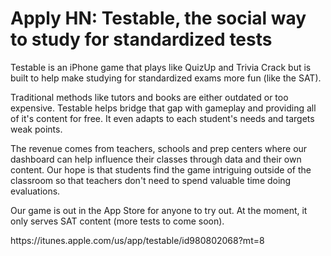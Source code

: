 # Apply HN: Testable, the social way to study for standardized tests

Testable is an iPhone game that plays like QuizUp and Trivia Crack but is built to help make studying for standardized exams more fun (like the SAT).<p>Traditional methods like tutors and books are either outdated or too expensive. Testable helps bridge that gap with gameplay and providing all of it&#x27;s content for free. It even adapts to each student&#x27;s needs and targets weak points.<p>The revenue comes from teachers, schools and prep centers where our dashboard can help influence their classes through data and their own content. Our hope is that students find the game intriguing outside of the classroom so that teachers don&#x27;t need to spend valuable time doing evaluations.<p>Our game is out in the App Store for anyone to try out. At the moment, it only serves SAT content (more tests to come soon).<p>https:&#x2F;&#x2F;itunes.apple.com&#x2F;us&#x2F;app&#x2F;testable&#x2F;id980802068?mt=8
